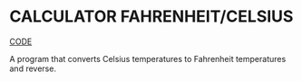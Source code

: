 # CALCULATOR FAHRENHEIT/CELSIUS
[CODE](https://github.com/Tageerss/Portfolio/blob/main/CalculatorFarenheitCelsius.cpp)

A program that converts Celsius temperatures to Fahrenheit temperatures and reverse.
